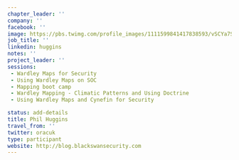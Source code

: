 ```yaml
---
chapter_leader: ''
company: ''
facebook: ''
image: https://pbs.twimg.com/profile_images/1111599841417838593/vSCYa7SE_400x400.png
job_title: ''
linkedin: huggins
notes: ''
project_leader: ''
sessions:
 - Wardley Maps for Security
 - Using Wardley Maps on SOC
 - Mapping boot camp
 - Wardley Mapping - Climatic Patterns and Using Doctrine
 - Using Wardley Maps and Cynefin for Security

status: add-details
title: Phil Huggins
travel_from: ''
twitter: oracuk
type: participant
website: http://blog.blackswansecurity.com
---
```


<!-- put more details about participant here -->